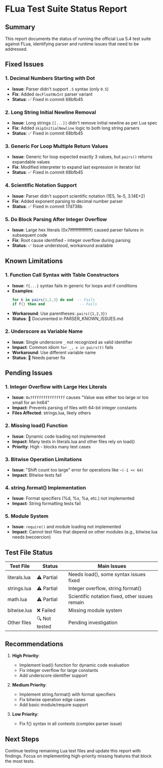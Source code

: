 # FLua Test Suite Status Report

## Summary
This report documents the status of running the official Lua 5.4 test suite against FLua, identifying parser and runtime issues that need to be addressed.

## Fixed Issues

### 1. Decimal Numbers Starting with Dot
- **Issue**: Parser didn't support `.5` syntax (only `0.5`)
- **Fix**: Added `decFloatNoInt` parser variant
- **Status**: ✅ Fixed in commit 68bfb45

### 2. Long String Initial Newline Removal
- **Issue**: Long strings `[[...]]` didn't remove initial newline as per Lua spec
- **Fix**: Added `skipInitialNewline` logic to both long string parsers
- **Status**: ✅ Fixed in commit 68bfb45

### 3. Generic For Loop Multiple Return Values
- **Issue**: Generic for loop expected exactly 3 values, but `pairs()` returns expandable values
- **Fix**: Modified interpreter to expand last expression in iterator list
- **Status**: ✅ Fixed in commit 68bfb45

### 4. Scientific Notation Support
- **Issue**: Parser didn't support scientific notation (1E5, 1e-5, 3.14E+2)
- **Fix**: Added exponent parsing to decimal number parser
- **Status**: ✅ Fixed in commit 17d738b

### 5. Do Block Parsing After Integer Overflow
- **Issue**: Large hex literals (0x7fffffffffffffff) caused parser failures in subsequent code
- **Fix**: Root cause identified - integer overflow during parsing
- **Status**: ✅ Issue understood, workaround available

## Known Limitations

### 1. Function Call Syntax with Table Constructors
- **Issue**: `f{...}` syntax fails in generic for loops and if conditions
- **Examples**:
  ```lua
  for k in pairs{1,2,3} do end  -- Fails
  if f{} then end                -- Fails
  ```
- **Workaround**: Use parentheses: `pairs({1,2,3})`
- **Status**: 📝 Documented in PARSER_KNOWN_ISSUES.md

### 2. Underscore as Variable Name
- **Issue**: Single underscore `_` not recognized as valid identifier
- **Impact**: Common idiom `for _, v in pairs(t)` fails
- **Workaround**: Use different variable name
- **Status**: 🔧 Needs parser fix

## Pending Issues

### 1. Integer Overflow with Large Hex Literals
- **Issue**: `0x7fffffffffffffff` causes "Value was either too large or too small for an Int64"
- **Impact**: Prevents parsing of files with 64-bit integer constants
- **Files Affected**: strings.lua, likely others

### 2. Missing load() Function
- **Issue**: Dynamic code loading not implemented
- **Impact**: Many tests in literals.lua and other files rely on load()
- **Priority**: High - blocks many test cases

### 3. Bitwise Operation Limitations
- **Issue**: "Shift count too large" error for operations like `~(-1 << 64)`
- **Impact**: Bitwise tests fail

### 4. string.format() Implementation
- **Issue**: Format specifiers (%d, %x, %a, etc.) not implemented
- **Impact**: String formatting tests fail

### 5. Module System
- **Issue**: `require()` and module loading not implemented
- **Impact**: Cannot test files that depend on other modules (e.g., bitwise.lua needs bwcoercion)

## Test File Status

| Test File | Status | Main Issues |
|-----------|--------|-------------|
| literals.lua | ⚠️ Partial | Needs load(), some syntax issues fixed |
| strings.lua | ⚠️ Partial | Integer overflow, string.format() |
| math.lua | ⚠️ Partial | Scientific notation fixed, other issues remain |
| bitwise.lua | ❌ Failed | Missing module system |
| Other files | 🔍 Not tested | Pending investigation |

## Recommendations

1. **High Priority**:
   - Implement load() function for dynamic code evaluation
   - Fix integer overflow for large constants
   - Add underscore identifier support

2. **Medium Priority**:
   - Implement string.format() with format specifiers
   - Fix bitwise operation edge cases
   - Add basic module/require support

3. **Low Priority**:
   - Fix f{} syntax in all contexts (complex parser issue)

## Next Steps

Continue testing remaining Lua test files and update this report with findings. Focus on implementing high-priority missing features that block the most tests.